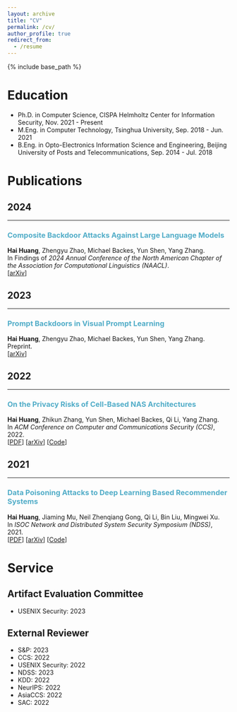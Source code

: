 ```yaml
---
layout: archive
title: "CV"
permalink: /cv/
author_profile: true
redirect_from:
  - /resume
---
```


{% include base_path %}

Education
======
* Ph.D. in Computer Science, CISPA Helmholtz Center for Information Security, Nov. 2021 - Present
* M.Eng. in Computer Technology, Tsinghua University, Sep. 2018 - Jun. 2021
* B.Eng. in Opto-Electronics Information Science and Engineering, Beijing University of Posts and Telecommunications, Sep. 2014 - Jul. 2018

Publications
======
## 2024
___

### <span style="color:#52ADC8">Composite Backdoor Attacks Against Large Language Models</span>
<b>Hai Huang</b>, Zhengyu Zhao, Michael Backes, Yun Shen, Yang Zhang.\
In Findings of *2024 Annual Conference of the North American Chapter of the Association for Computational Linguistics (NAACL)*.\
[[arXiv](https://arxiv.org/abs/2310.07676)]

## 2023
___

### <span style="color:#52ADC8">Prompt Backdoors in Visual Prompt Learning</span>
<b>Hai Huang</b>, Zhengyu Zhao, Michael Backes, Yun Shen, Yang Zhang.\
Preprint.\
[[arXiv](https://arxiv.org/abs/2310.07632)]

## 2022
___

### <span style="color:#52ADC8">On the Privacy Risks of Cell-Based NAS Architectures</span>
<b>Hai Huang</b>, Zhikun Zhang, Yun Shen, Michael Backes, Qi Li, Yang Zhang.\
In *ACM Conference on Computer and Communications Security (CCS)*, 2022.\
[[PDF](https://dl.acm.org/doi/10.1145/3548606.3560619)] [[arXiv](https://arxiv.org/abs/2209.01688)] [[Code](https://github.com/MiracleHH/nas_privacy)]

## 2021
___

### <span style="color:#52ADC8">Data Poisoning Attacks to Deep Learning Based Recommender Systems</span>
<b>Hai Huang</b>, Jiaming Mu, Neil Zhenqiang Gong, Qi Li, Bin Liu, Mingwei Xu.\
In *ISOC Network and Distributed System Security Symposium (NDSS)*, 2021.\
[[PDF](https://www.ndss-symposium.org/wp-content/uploads/ndss2021_6C-4_24525_paper.pdf)] [[arXiv](https://arxiv.org/abs/2101.02644)] [[Code](https://github.com/MiracleHH/RecommPoison)]

Service
======
## Artifact Evaluation Committee
* USENIX Security: 2023

## External Reviewer
* S&P: 2023
* CCS: 2022
* USENIX Security: 2022
* NDSS: 2023
* KDD: 2022
* NeurIPS: 2022
* AsiaCCS: 2022
* SAC: 2022